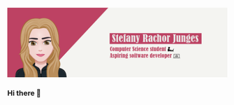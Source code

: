 <p align="left">

<img src="https://raw.githubusercontent.com/stefanyrjunges/stefanyrjunges/main/banner5.png" alt="my banner">

### Hi there 👋

</p>
<!--
**stefanyrjunges/stefanyrjunges** is a ✨ _special_ ✨ repository because its `README.md` (this file) appears on your GitHub profile.

Here are some ideas to get you started:

- 🔭 I’m currently working on ...
- 🌱 I’m currently learning ...
- 👯 I’m looking to collaborate on ...
- 🤔 I’m looking for help with ...
- 💬 Ask me about ...
- 📫 How to reach me: ...
- 😄 Pronouns: ...
- ⚡ Fun fact: ...
-->

